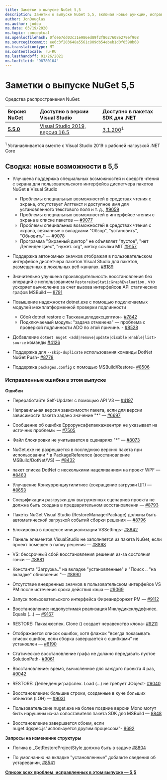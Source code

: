 ```yaml
---
title: Заметки о выпуске NuGet 5,5
description: Заметки о выпуске NuGet 5,5, включая новые функции, исправления ошибок и DCR.
author: JonDouglas
ms.author: jodou
ms.date: 03/19/2020
ms.topic: conceptual
ms.openlocfilehash: 0fde67dd03c31e986ed89f2f8627608e279ef908
ms.sourcegitcommit: ee6c3f203648a5561c809db54ebeb1d0f0598b68
ms.translationtype: MT
ms.contentlocale: ru-RU
ms.lasthandoff: 01/26/2021
ms.locfileid: "98780104"
---
```

# <a name="nuget-55-release-notes"></a>Заметки о выпуске NuGet 5,5

Средства распространения NuGet:

| Версия NuGet | Доступно в версии Visual Studio| Доступно в пакетах SDK для .NET|
|:---|:---|:---|
| [**5.5.0**](https://nuget.org/downloads) | [Visual Studio 2019, версия 16.5](https://visualstudio.microsoft.com/downloads/) | [3.1.200](https://dotnet.microsoft.com/download/dotnet-core/3.1)<sup>1</sup> |

<sup>1</sup> Устанавливается вместе с Visual Studio 2019 с рабочей нагрузкой .NET Core

## <a name="summary-whats-new-in-55"></a>Сводка: новые возможности в 5,5

* Улучшена поддержка специальных возможностей и средств чтения с экрана для пользовательского интерфейса диспетчера пакетов NuGet в Visual Studio
    * Проблемы специальных возможностей в средствах чтения с экрана, отсутствует Алттекст и доступное имя для установленного текстового поля и т. д., [#9059](https://github.com/NuGet/Home/issues/9059)
    * Проблемы специальных возможностей в интерфейсе чтения с экрана в списке пакетов — [#9077](https://github.com/NuGet/Home/issues/9077)
    * Проблемы специальных возможностей в средствах чтения с экрана, связанные с вкладками "Обзор", "установить", "Обновить" — [#9078](https://github.com/NuGet/Home/issues/9078)
    * Программа "Экранный диктор" не объявляет "пустое", "нет ДепенденЦиес", "нужет. org", метку ссылки MIT [#9157](https://github.com/NuGet/Home/issues/9157)

* Поддержка автономных значков отображая в пользовательском интерфейсе диспетчера пакетов Visual Studio для пакетов, размещенных в локальных веб-каналах. [#8189](https://github.com/NuGet/Home/issues/8189)

* Значительно улучшена производительность восстановления без операций с использованием `RestoreUseStaticGraphEvaluation` , что ускоряет вычисление за счет вызова интерфейсов API статических графов MSBuild — [8791](https://github.com/NuGet/Home/issues/8791)

* Повышение надежности dotnet.exe с помощью подключаемых модулей межплатформенной проверки подлинности
    * Сбой dotnet restore с Таскканцеледексцептион- [#7842](https://github.com/NuGet/Home/issues/7842)
    * Подключаемый модуль: "задача отменена" — проблема с проверкой подлинности ADO по этой причине. - [#8528](https://github.com/NuGet/Home/issues/8528)

* Добавление `dotnet nuget <add|remove|update|disable|enable|list> source` команды [#4126](https://github.com/NuGet/Home/issues/4126)

* Поддержка для `--skip-duplicate`  использования команды DotNet NuGet Push- [#8778](https://github.com/NuGet/Home/issues/8778)

* Поддержка `packages.config` с помощью MSBuild/Restore- [#8506](https://github.com/NuGet/Home/issues/8506)

### <a name="issues-fixed-in-this-release"></a>Исправленные ошибки в этом выпуске

**Ошибки**

* Переработайте Self-Updater с помощью API V3 — [#4197](https://github.com/NuGet/Home/issues/4197)

* Неправильная версия зависимости пакета, если для версии зависимости пакета задано значение "*" — [#6697](https://github.com/NuGet/Home/issues/6697)

* Сообщение об ошибке Еррорунсафепаккажеентри не указывает на источник проблемы — [#7505](https://github.com/NuGet/Home/issues/7505)

* Файл блокировки не учитывается в сценариях "*" — [#8073](https://github.com/NuGet/Home/issues/8073)

* NuGet.exe не разрешается в последнюю версию пакета при использовании * в PackageReference (восстановление MSBuild/DotNet/VS) — [#8432](https://github.com/NuGet/Home/issues/8432)

* пакет списка DotNet с несколькими нацеливанием на проект WPF — [#8463](https://github.com/NuGet/Home/issues/8463)

* Улучшение Конкурренциутилитиес (сокращение загрузки ЦП) — [#8653](https://github.com/NuGet/Home/issues/8653)

* Спецификация разгрузки для выгруженных сценариев проекта не должна быть создана в предварительном восстановлении — [#8793](https://github.com/NuGet/Home/issues/8793)

* Пакеты NuGet Visual Studio (RestoreManagerPackage) должны быть автоматической загрузкой событий сборки решения — [#8796](https://github.com/NuGet/Home/issues/8796)

* Блокировка в процессе инициализации VSSettings- [#8842](https://github.com/NuGet/Home/issues/8842)

* Панель элементов VisualStudio не заполняется из пакета NuGet, если проект помещен в папку решения — [#8868](https://github.com/NuGet/Home/issues/8868)

* VS: бессрочный сбой восстановления решения из-за состояния гонки — [#8881](https://github.com/NuGet/Home/issues/8881)

* Константа "Загрузка.." на вкладке "установленные" и "Поиск <term>.. "на вкладке" обновления "— [#8890](https://github.com/NuGet/Home/issues/8890)

* Отсутствие внедренных значков в пользовательском интерфейсе VS PM после истечения срока действия кэша — [#9069](https://github.com/NuGet/Home/issues/9069)

* Запуск пользовательского интерфейса Фиреандфоржет PM — [#9112](https://github.com/NuGet/Home/issues/9112)

* Восстановление: недопустимая реализация Инклудиксклудефилес. Equals (...) — [#9167](https://github.com/NuGet/Home/issues/9167)

* RESTORE: Паккажеспек. Clone () создает неравенство клона- [#9211](https://github.com/NuGet/Home/issues/9211)

* Отображается список ошибок, хотя флажок "всегда показывать список ошибок, если сборка завершается с ошибками" не установлен — [#8190](https://github.com/NuGet/Home/issues/8190)

* Статическое восстановление графа не должно передавать пустое SolutionPath- [#9061](https://github.com/NuGet/Home/issues/9061)

* Восстановление: время, вычисленное для каждого проекта 4 раз, [#9042](https://github.com/NuGet/Home/issues/9042)

* RESTORE: Депенденциграфспек. Load (...) не требует JObject- [#9040](https://github.com/NuGet/Home/issues/9040)

* Восстановление: большие строки, созданные в куче больших объектов (LOH) — [#9031](https://github.com/NuGet/Home/issues/9031)

* Пользовательские nuget.exe на более поздние версии Mono могут быть нарушены из-за сопоставителя пакета SDK для MSBuild — [8848](https://github.com/NuGet/Home/issues/8848)

* Восстановление завершается сбоем, если nuget.dgspec.js"используется другим процессом"- [8692](https://github.com/NuGet/Home/issues/8692)

**Запросы на изменение структуры**

* Логика в _GetRestoreProjectStyle должна быть в задаче [#8804](https://github.com/NuGet/Home/issues/8804)

* По умолчанию на вкладке "установленные" добавьте сведения об устаревании, [#8541](https://github.com/NuGet/Home/issues/8541)

**[Список всех проблем, исправленных в этом выпуске — 5,5](https://app.zenhub.com/workspaces/nuget-client-team-55aec9a240305cf007585881/reports/release?release=5e0e5fbd021f7aa0ec95db18)**

